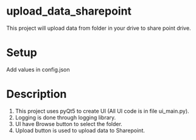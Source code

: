 # upload_data_sharepoint
This project will upload data from folder in your drive to share point drive.

# Setup
Add values in config.json

# Description
1. This project uses pyQt5 to create UI (All UI code is in file ui_main.py).
2. Logging is done through logging library.
3. UI have Browse button to select the folder.
4. Upload button is used to upload data to Sharepoint.
